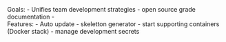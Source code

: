 
<div class="row">
<div class="col-md-6" markdown="1">
Goals:
- Unifies team development strategies
- open source grade documentation
- 
</div>
<div class="col-md-6" markdown="1">
Features:
- Auto update
- skeletton generator
- start supporting containers (Docker stack)
- manage development secrets

</div>
</div>